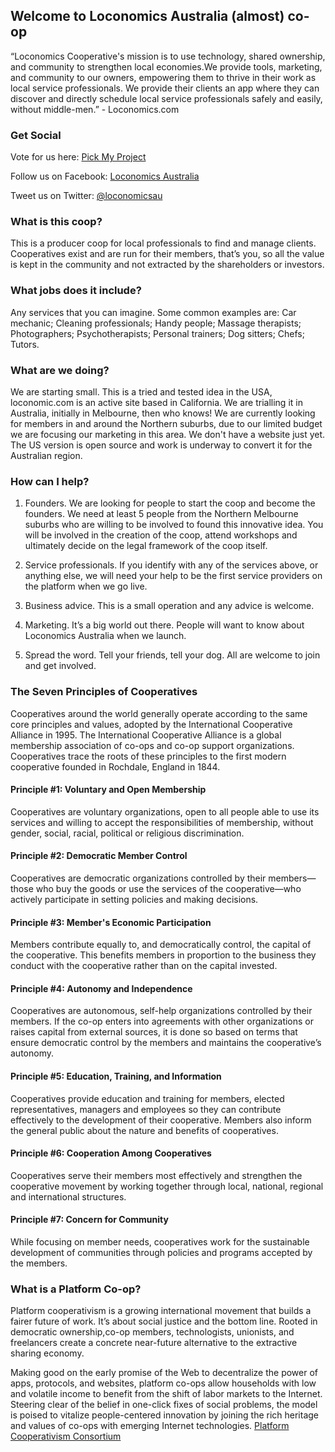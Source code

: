 ## Welcome to Loconomics Australia (almost) co-op

“Loconomics Cooperative's mission is to use technology, shared ownership, and community to strengthen local economies.We provide tools, marketing, and community to our owners, empowering them to thrive in their work as local service professionals. We provide their clients an app where they can discover and directly schedule local service professionals safely and easily, without middle-men.” - Loconomics.com

### Get Social 

Vote for us here: [Pick My Project](https://pickmyproject.vic.gov.au/rounds/pick-my-project/ideas/loconomics-australia-cooperative)

Follow us on Facebook: [Loconomics Australia](https://www.facebook.com/loconomicsau/)

Tweet us on Twitter: [@loconomicsau](https://twitter.com/loconomicsau/)

### What is this coop?

This is a producer coop for local professionals to find and manage clients. Cooperatives exist and are run for their members, that’s you, so all the value is kept in the community and not extracted by the shareholders or investors.

### What jobs does it include?

Any services that you can imagine. Some common examples are: Car mechanic; Cleaning professionals; Handy people; Massage therapists; Photographers; Psychotherapists; Personal trainers; Dog sitters; Chefs; Tutors.

### What are we doing?

We are starting small. This is a tried and tested idea in the USA, loconomic.com is an active site based in California. We are trialling it in Australia, initially in Melbourne, then who knows!
We are currently looking for members in and around the Northern suburbs, due to our limited budget we are focusing our marketing in this area.
We don't have a website just yet. The US version is open source and work is underway to convert it for the Australian region.

### How can I help?

1. Founders. We are looking for people to start the coop and become the founders. We need at least 5 people from the Northern Melbourne suburbs who are willing to be involved to found this innovative idea. You will be involved in the creation of the coop, attend workshops and ultimately decide on the legal framework of the coop itself.

2. Service professionals. If you identify with any of the services above, or anything else, we will need your help to be the first service providers on the platform when we go live.

3. Business advice. This is a small operation and any advice is welcome.

4. Marketing. It’s a big world out there. People will want to know about Loconomics Australia when we launch.

5. Spread the word. Tell your friends, tell your dog. All are welcome to join and get involved.

### The Seven Principles of Cooperatives

Cooperatives around the world generally operate according to the same core principles and values, adopted by the International Cooperative Alliance in 1995. The International Cooperative Alliance is a global membership association of co-ops and co-op support organizations. Cooperatives trace the roots of these principles to the first modern cooperative founded in Rochdale, England in 1844.

#### Principle #1: Voluntary and Open Membership
Cooperatives are voluntary organizations, open to all people able to use its services and willing to accept the responsibilities of membership, without gender, social, racial, political or religious discrimination.
 
#### Principle #2: Democratic Member Control 
Cooperatives are democratic organizations controlled by their members—those who buy the goods or use the services of the cooperative—who actively participate in setting policies and making decisions. 

#### Principle #3: Member's Economic Participation 
Members contribute equally to, and democratically control, the capital of the cooperative. This benefits members in proportion to the business they conduct with the cooperative rather than on the capital invested. 
 
#### Principle #4: Autonomy and Independence
Cooperatives are autonomous, self-help organizations controlled by their members. If the co-op enters into agreements with other organizations or raises capital from external sources, it is done so based on terms that ensure democratic control by the members and maintains the cooperative’s autonomy.  
 
#### Principle #5: Education, Training, and Information 
Cooperatives provide education and training for members, elected representatives, managers and employees so they can contribute effectively to the development of their cooperative. Members also inform the general public about the nature and benefits of cooperatives. 
 
#### Principle #6: Cooperation Among Cooperatives 
Cooperatives serve their members most effectively and strengthen the cooperative movement by working together through local, national, regional and international structures.
 
#### Principle #7: Concern for Community
While focusing on member needs, cooperatives work for the sustainable development of communities through policies and programs accepted by the members.

### What is a Platform Co-op?
Platform cooperativism is a growing international movement that builds a fairer future of work. It’s about social justice and the bottom line. Rooted in democratic ownership,co-op members, technologists, unionists, and freelancers create a concrete near-future alternative to the extractive sharing economy.

Making good on the early promise of the Web to decentralize the power of apps, protocols, and websites, platform co-ops allow households with low and volatile income to benefit from the shift of labor markets to the Internet. Steering clear of the belief in one-click fixes of social problems, the model is poised to vitalize people-centered innovation by joining the rich heritage and values of co-ops with emerging Internet technologies. [Platform Cooperativism Consortium](https://platform.coop/about)
